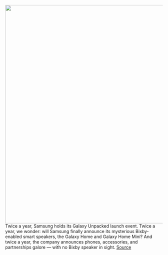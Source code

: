 <img src='https://cdn.vox-cdn.com/thumbor/3DlB4eEGGeKMCpQzhvOzLs6BQNw=/0x0:2040x1360/1200x800/filters:focal(796x521:1122x847)/cdn.vox-cdn.com/uploads/chorus_image/image/66313265/cwelch180809_2812_3912.0.jpg' width='700px' /><br/>
Twice a year, Samsung holds its Galaxy Unpacked launch event. Twice a year, we wonder: will Samsung finally announce its mysterious Bixby-enabled smart speakers, the Galaxy Home and Galaxy Home Mini? And twice a year, the company announces phones, accessories, and partnerships galore — with no Bixby speaker in sight.
<a href='https://www.theverge.com/2020/2/14/21136224/samsung-galaxy-home-bixby-not-released'> Source <a/>